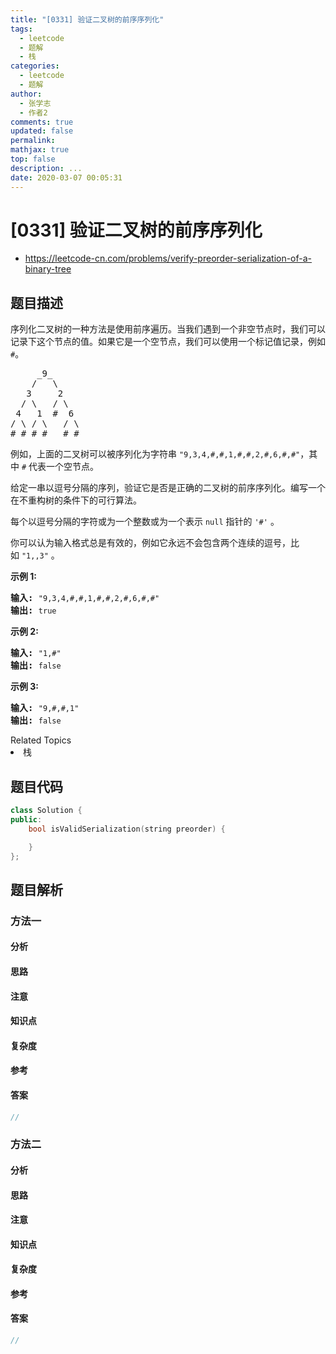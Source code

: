 ```yaml
---
title: "[0331] 验证二叉树的前序序列化"
tags:
  - leetcode
  - 题解
  - 栈
categories:
  - leetcode
  - 题解
author:
  - 张学志
  - 作者2
comments: true
updated: false
permalink:
mathjax: true
top: false
description: ...
date: 2020-03-07 00:05:31
---
```



# [0331] 验证二叉树的前序序列化
* https://leetcode-cn.com/problems/verify-preorder-serialization-of-a-binary-tree


## 题目描述

<p>序列化二叉树的一种方法是使用前序遍历。当我们遇到一个非空节点时，我们可以记录下这个节点的值。如果它是一个空节点，我们可以使用一个标记值记录，例如 <code>#</code>。</p>

<pre>     _9_
    /   \
   3     2
  / \   / \
 4   1  #  6
/ \ / \   / \
# # # #   # #
</pre>

<p>例如，上面的二叉树可以被序列化为字符串 <code>&quot;9,3,4,#,#,1,#,#,2,#,6,#,#&quot;</code>，其中 <code>#</code> 代表一个空节点。</p>

<p>给定一串以逗号分隔的序列，验证它是否是正确的二叉树的前序序列化。编写一个在不重构树的条件下的可行算法。</p>

<p>每个以逗号分隔的字符或为一个整数或为一个表示 <code>null</code> 指针的 <code>&#39;#&#39;</code> 。</p>

<p>你可以认为输入格式总是有效的，例如它永远不会包含两个连续的逗号，比如&nbsp;<code>&quot;1,,3&quot;</code> 。</p>

<p><strong>示例 1:</strong></p>

<pre><strong>输入: </strong><code>&quot;9,3,4,#,#,1,#,#,2,#,6,#,#&quot;</code>
<strong>输出: </strong><code>true</code></pre>

<p><strong>示例&nbsp;2:</strong></p>

<pre><strong>输入: </strong><code>&quot;1,#&quot;</code>
<strong>输出: </strong><code>false</code>
</pre>

<p><strong>示例 3:</strong></p>

<pre><strong>输入: </strong><code>&quot;9,#,#,1&quot;</code>
<strong>输出: </strong><code>false</code></pre>
<div><div>Related Topics</div><div><li>栈</li></div></div>


## 题目代码

```cpp
class Solution {
public:
    bool isValidSerialization(string preorder) {

    }
};
```


## 题目解析


### 方法一

#### 分析

#### 思路

#### 注意

#### 知识点

#### 复杂度

#### 参考

#### 答案

```cpp
//
```


### 方法二

#### 分析

#### 思路

#### 注意

#### 知识点

#### 复杂度

#### 参考

#### 答案

```cpp
//
```


